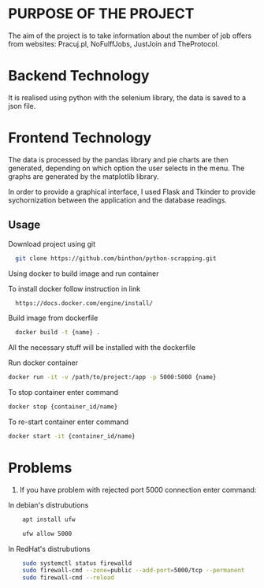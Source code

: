 
# PURPOSE OF THE PROJECT

The aim of the project is to take information about the number of job offers from websites: Pracuj.pl, NoFulffJobs, JustJoin and TheProtocol.

# Backend Technology

It is realised using python with the selenium library, the data is saved to a json file.

# Frontend Technology

The data is processed by the pandas library and pie charts are then generated, depending on which option the user selects in the menu. The graphs are generated by the matplotlib library.

In order to provide a graphical interface, I used Flask and Tkinder to provide sychornization between the application and the database readings. 



## Usage

Download project using git

```bash
  git clone https://github.com/binthon/python-scrapping.git
```

Using docker to build image and run container

To install docker follow instruction in link 
```bash
  https://docs.docker.com/engine/install/
```

Build image from dockerfile

```bash
  docker build -t {name} .
```

All the necessary stuff will be installed with the dockerfile 

Run docker container 
```bash
docker run -it -v /path/to/project:/app -p 5000:5000 {name}
```

To stop container enter command

```bash
docker stop {container_id/name}
```

To re-start container enter command 

```bash
docker start -it {container_id/name}
```


# Problems
1. If you have problem with rejected port 5000 connection enter command:

In debian's distrubutions
```bash
    apt install ufw

    ufw allow 5000
```

In RedHat's distrubutions

```bash
    sudo systemctl status firewalld
    sudo firewall-cmd --zone=public --add-port=5000/tcp --permanent
    sudo firewall-cmd --reload
```